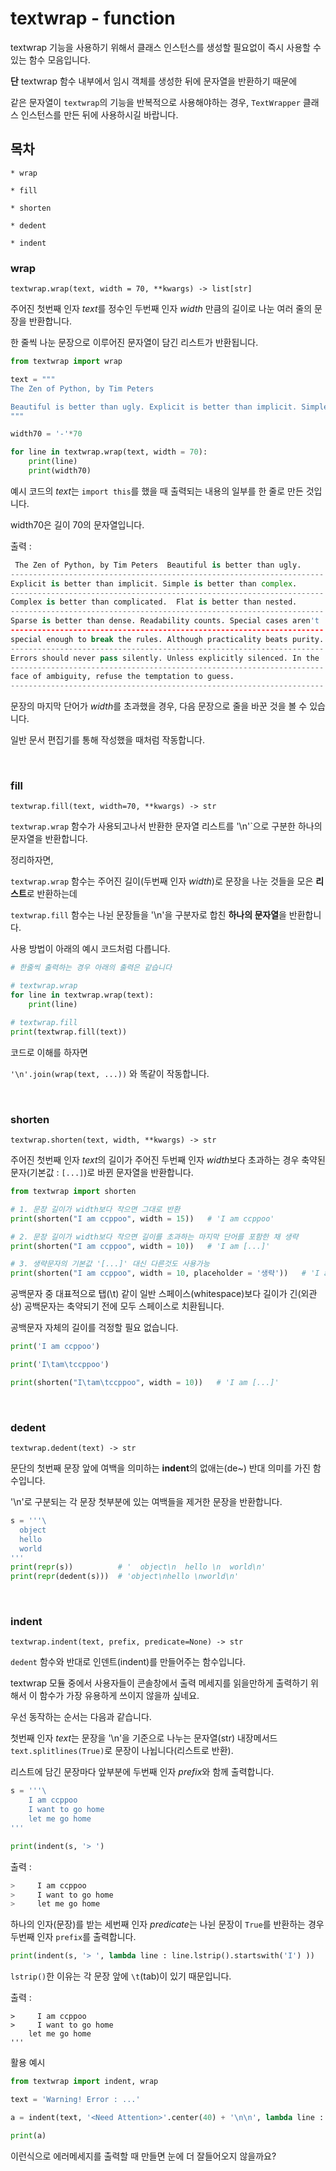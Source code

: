 # textwrap - function

textwrap 기능을 사용하기 위해서 클래스 인스턴스를 생성할 필요없이 즉시 사용할 수 있는 함수 모음입니다.

**단** textwrap 함수 내부에서 임시 객체를 생성한 뒤에 문자열을 반환하기 때문에 

같은 문자열이 `textwrap`의 기능을 반복적으로 사용해야하는 경우, `TextWrapper` 클래스 인스턴스를 만든 뒤에 사용하시길 바랍니다.

## 목차
    
    * wrap
    
    * fill
    
    * shorten
    
    * dedent
    
    * indent
    
### wrap

`textwrap.wrap(text, width = 70, **kwargs) -> list[str]`

주어진 첫번째 인자 *text*를 정수인 두번째 인자 *width* 만큼의 길이로 나눈 여러 줄의 문장을 반환합니다.

한 줄씩 나눈 문장으로 이루어진 문자열이 담긴 리스트가 반환됩니다.

```python
from textwrap import wrap

text = """
The Zen of Python, by Tim Peters

Beautiful is better than ugly. Explicit is better than implicit. Simple is better than complex. Complex is better than complicated.  Flat is better than nested. Sparse is better than dense. Readability counts. Special cases aren't special enough to break the rules. Although practicality beats purity. Errors should never pass silently. Unless explicitly silenced. In the face of ambiguity, refuse the temptation to guess.
"""

width70 = '-'*70

for line in textwrap.wrap(text, width = 70):
    print(line)
    print(width70)
```

예시 코드의 *text*는 `import this`를 했을 때 출력되는 내용의 일부를 한 줄로 만든 것입니다.

width70은 길이 70의 문자열입니다.

출력 : 

```python
 The Zen of Python, by Tim Peters  Beautiful is better than ugly.
----------------------------------------------------------------------
Explicit is better than implicit. Simple is better than complex.
----------------------------------------------------------------------
Complex is better than complicated.  Flat is better than nested.
----------------------------------------------------------------------
Sparse is better than dense. Readability counts. Special cases aren't
----------------------------------------------------------------------
special enough to break the rules. Although practicality beats purity.
----------------------------------------------------------------------
Errors should never pass silently. Unless explicitly silenced. In the
----------------------------------------------------------------------
face of ambiguity, refuse the temptation to guess.
----------------------------------------------------------------------
```

문장의 마지막 단어가 *width*를 초과했을 경우, 다음 문장으로 줄을 바꾼 것을 볼 수 있습니다.

일반 문서 편집기를 통해 작성했을 때처럼 작동합니다.

<br>

### fill

`textwrap.fill(text, width=70, **kwargs) -> str`

`textwrap.wrap` 함수가 사용되고나서 반환한 문자열 리스트를 '\n'`으로 구분한 하나의 문자열을 반환합니다.

정리하자면, 

`textwrap.wrap` 함수는 주어진 길이(두번째 인자 *width*)로 문장을 나눈 것들을 모은 **리스트**로 반환하는데

`textwrap.fill` 함수는 나뉜 문장들을 '\n'을 구분자로 합친 **하나의 문자열**을 반환합니다.

사용 방법이 아래의 예시 코드처럼 다릅니다.

```python
# 한줄씩 출력하는 경우 아래의 출력은 같습니다

# textwrap.wrap
for line in textwrap.wrap(text):
    print(line)

# textwrap.fill
print(textwrap.fill(text))
```

코드로 이해를 하자면

`'\n'.join(wrap(text, ...))` 와 똑같이 작동합니다. 

<br>

### shorten

`textwrap.shorten(text, width, **kwargs) -> str`

주어진 첫번째 인자 *text*의 길이가 주어진 두번째 인자 *width*보다 초과하는 경우 축약된 문자(기본값 : `[...]`)로 바뀐 문자열을 반환합니다.

```python
from textwrap import shorten

# 1. 문장 길이가 width보다 작으면 그대로 반환
print(shorten("I am ccppoo", width = 15))   # 'I am ccppoo'

# 2. 문장 길이가 width보다 작으면 길이를 초과하는 마지막 단어를 포함한 채 생략
print(shorten("I am ccppoo", width = 10))   # 'I am [...]'

# 3. 생략문자의 기본값 '[...]' 대신 다른것도 사용가능
print(shorten("I am ccppoo", width = 10, placeholder = '생략'))   # 'I am (생략)'
```

공백문자 중 대표적으로 탭(\t) 같이 일반 스페이스(whitespace)보다 길이가 긴(외관상) 공백문자는 축약되기 전에 모두 스페이스로 치환됩니다.

공백문자 자체의 길이를 걱정할 필요 없습니다.

```python
print('I am ccppoo')

print('I\tam\tccppoo')

print(shorten("I\tam\tccppoo", width = 10))   # 'I am [...]'
```

<br>

### dedent

`textwrap.dedent(text) -> str`

문단의 첫번째 문장 앞에 여백을 의미하는 **indent**의 없애는(de~) 반대 의미를 가진 함수입니다.

'\n'로 구분되는 각 문장 첫부분에 있는 여백들을 제거한 문장을 반환합니다.

```python
s = '''\
  object
  hello 
  world
'''
print(repr(s))          # '  object\n  hello \n  world\n'
print(repr(dedent(s)))  # 'object\nhello \nworld\n'
```

<br>

### indent

`textwrap.indent(text, prefix, predicate=None) -> str`

`dedent` 함수와 반대로 인덴트(indent)를 만들어주는 함수입니다.

textwrap 모듈 중에서 사용자들이 콘솔창에서 출력 메세지를 읽을만하게 출력하기 위해서 이 함수가 가장 유용하게 쓰이지 않을까 싶네요.

우선 동작하는 순서는 다음과 같습니다.

첫번째 인자 *text*는 문장을 '\n'을 기준으로 나누는 문자열(str) 내장메서드 `text.splitlines(True)`로 문장이 나뉩니다(리스트로 반환).

리스트에 담긴 문장마다 앞부분에 두번째 인자 *prefix*와 함께 출력합니다.

```python
s = '''\
    I am ccppoo
    I want to go home
    let me go home
'''

print(indent(s, '> ')
```

출력 : 

```python
>     I am ccppoo
>     I want to go home
>     let me go home
```

하나의 인자(문장)를 받는 세번째 인자 *predicate*는 나뉜 문장이 `True`를 반환하는 경우<br>
두번째 인자 `prefix`를 출력합니다.

```python
print(indent(s, '> ', lambda line : line.lstrip().startswith('I') ))
```

`lstrip()`한 이유는 각 문장 앞에 `\t`(tab)이 있기 때문입니다.

출력 : 

```
>     I am ccppoo
>     I want to go home
    let me go home
'''
```

활용 예시
  
```python
from textwrap import indent, wrap

text = 'Warning! Error : ...'

a = indent(text, '<Need Attention>'.center(40) + '\n\n', lambda line : line.lower().find('warning') != -1)

print(a)
```

이런식으로 에러메세지를 출력할 때 만들면 눈에 더 잘들어오지 않을까요?